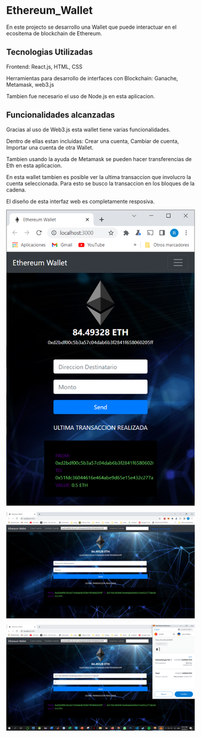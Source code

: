 # Ethereum_Wallet

En este projecto se desarrollo una Wallet que puede interactuar en el ecositema de blockchain de Ethereum.

## Tecnologias Utilizadas

Frontend: React.js, HTML, CSS

Herramientas para desarrollo de interfaces con Blockchain: Ganache, Metamask, web3.js

Tambien fue necesario el uso de Node.js en esta aplicacion.

## Funcionalidades alcanzadas

Gracias al uso de Web3.js esta wallet tiene varias funcionalidades.

Dentro de ellas estan incluidas: Crear una cuenta, Cambiar de cuenta, Importar una cuenta de otra Wallet.

Tambien usando la ayuda de Metamask se pueden hacer transferencias de Eth en esta aplicacion.

En esta wallet tambien es posible ver la ultima transaccion que involucro la cuenta seleccionada. Para esto se busco la transaccion en los bloques de la cadena.

El diseño de esta interfaz web es completamente resposiva.

![Ethereum_Wallet](/imgs/1b.PNG)

![Ethereum_Wallet](/imgs/2b.PNG)

![Ethereum_Wallet](/imgs/3b.PNG)
